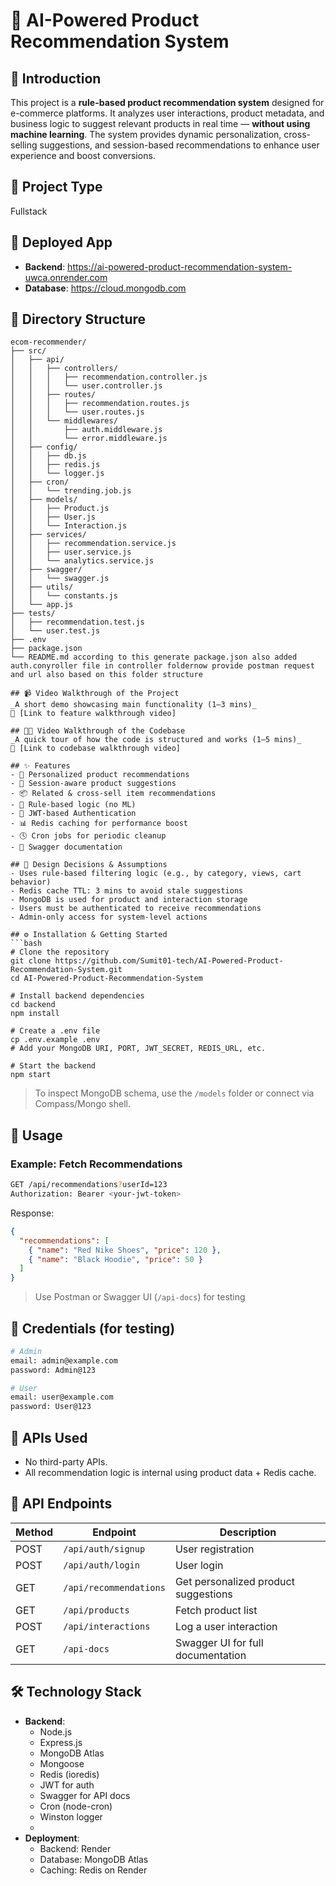 # 🧠 AI-Powered Product Recommendation System

## 📝 Introduction
This project is a **rule-based product recommendation system** designed for e-commerce platforms. It analyzes user interactions, product metadata, and business logic to suggest relevant products in real time — **without using machine learning**. The system provides dynamic personalization, cross-selling suggestions, and session-based recommendations to enhance user experience and boost conversions.

## 🔧 Project Type
Fullstack

## 🚀 Deployed App
- **Backend**: https://ai-powered-product-recommendation-system-uwca.onrender.com
- **Database**: https://cloud.mongodb.com

## 📁 Directory Structure
```
ecom-recommender/
├── src/
│   ├── api/
│   │   ├── controllers/
│   │   │   ├── recommendation.controller.js
│   │   │   └── user.controller.js
│   │   ├── routes/
│   │   │   ├── recommendation.routes.js
│   │   │   └── user.routes.js
│   │   └── middlewares/
│   │       ├── auth.middleware.js
│   │       └── error.middleware.js
│   ├── config/
│   │   ├── db.js
│   │   ├── redis.js
│   │   └── logger.js
│   ├── cron/
│   │   └── trending.job.js
│   ├── models/
│   │   ├── Product.js
│   │   ├── User.js
│   │   └── Interaction.js
│   ├── services/
│   │   ├── recommendation.service.js
│   │   ├── user.service.js
│   │   └── analytics.service.js
│   ├── swagger/
│   │   └── swagger.js
│   ├── utils/
│   │   └── constants.js
│   └── app.js
├── tests/
│   ├── recommendation.test.js
│   └── user.test.js
├── .env
├── package.json
└── README.md according to this generate package.json also added auth.conyroller file in controller foldernow provide postman request and url also based on this folder structure

## 📹 Video Walkthrough of the Project
_A short demo showcasing main functionality (1–3 mins)_  
📎 [Link to feature walkthrough video]

## 🧑‍💻 Video Walkthrough of the Codebase
_A quick tour of how the code is structured and works (1–5 mins)_  
📎 [Link to codebase walkthrough video]

## ✨ Features
- 🛒 Personalized product recommendations
- 🔁 Session-aware product suggestions
- 📦 Related & cross-sell item recommendations
- 🧠 Rule-based logic (no ML)
- 🔐 JWT-based Authentication
- 📊 Redis caching for performance boost
- 🕓 Cron jobs for periodic cleanup
- 📘 Swagger documentation

## 🧠 Design Decisions & Assumptions
- Uses rule-based filtering logic (e.g., by category, views, cart behavior)
- Redis cache TTL: 3 mins to avoid stale suggestions
- MongoDB is used for product and interaction storage
- Users must be authenticated to receive recommendations
- Admin-only access for system-level actions

## ⚙️ Installation & Getting Started
```bash
# Clone the repository
git clone https://github.com/Sumit01-tech/AI-Powered-Product-Recommendation-System.git
cd AI-Powered-Product-Recommendation-System

# Install backend dependencies
cd backend
npm install

# Create a .env file
cp .env.example .env
# Add your MongoDB URI, PORT, JWT_SECRET, REDIS_URL, etc.

# Start the backend
npm start
```

> To inspect MongoDB schema, use the `/models` folder or connect via Compass/Mongo shell.

## 🧪 Usage

### Example: Fetch Recommendations
```bash
GET /api/recommendations?userId=123
Authorization: Bearer <your-jwt-token>
```

Response:
```json
{
  "recommendations": [
    { "name": "Red Nike Shoes", "price": 120 },
    { "name": "Black Hoodie", "price": 50 }
  ]
}
```

> Use Postman or Swagger UI (`/api-docs`) for testing

## 🔐 Credentials (for testing)
```bash
# Admin
email: admin@example.com
password: Admin@123

# User
email: user@example.com
password: User@123
```

## 🔌 APIs Used
- No third-party APIs.  
- All recommendation logic is internal using product data + Redis cache.

## 📮 API Endpoints

| Method | Endpoint | Description |
|--------|----------|-------------|
| POST   | `/api/auth/signup`          | User registration |
| POST   | `/api/auth/login`           | User login |
| GET    | `/api/recommendations`      | Get personalized product suggestions |
| GET    | `/api/products`             | Fetch product list |
| POST   | `/api/interactions`         | Log a user interaction |
| GET    | `/api-docs`                 | Swagger UI for full documentation |

## 🛠️ Technology Stack
- **Backend**:
  - Node.js
  - Express.js
  - MongoDB Atlas
  - Mongoose
  - Redis (ioredis)
  - JWT for auth
  - Swagger for API docs
  - Cron (node-cron)
  - Winston logger
  - 
- **Deployment**:
  - Backend: Render
  - Database: MongoDB Atlas
  - Caching: Redis on Render
